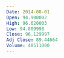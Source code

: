 ```yaml
---
Date: 2014-08-01
Open: 94.900002
High: 96.620003
Low: 94.809998
Close: 96.129997
Adj Close: 89.44664
Volume: 48511000
---
```


